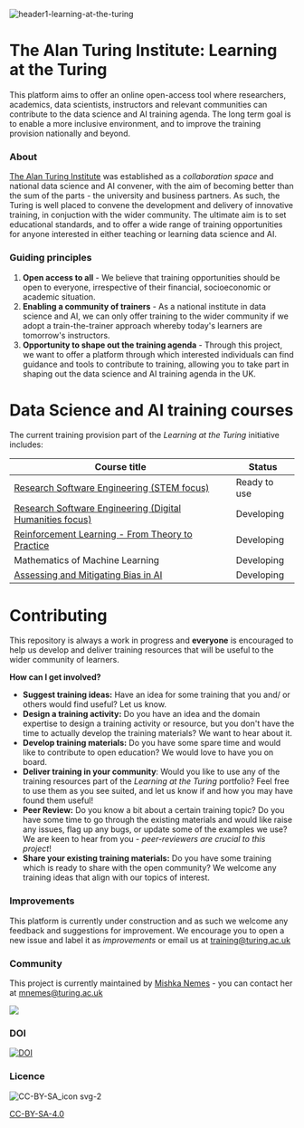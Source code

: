 ![header1-learning-at-the-turing](https://user-images.githubusercontent.com/39628884/118189625-ed29b080-b439-11eb-9daf-45c1c18f18ca.png)

#  The Alan Turing Institute: Learning at the Turing 


This platform aims to offer an online open-access tool where researchers, academics, data scientists, instructors and relevant communities can contribute to the  data science and AI training agenda. The long term goal is to enable a more inclusive environment, and to improve the training provision nationally and beyond.

### About

[The Alan Turing Institute](https://www.turing.ac.uk) was established as a *collaboration space* and national data science and AI convener, with the aim of becoming better than the sum of the parts - the university and business partners. As such, the Turing is well placed to convene the development and delivery of innovative training, in conjuction with the wider community. The ultimate aim is to set educational standards, and to offer a wide range of training opportunities for anyone interested in either teaching or learning data science and AI.

### Guiding principles

1. **Open access to all** - We believe that training opportunities should be open to everyone, irrespective of their financial, socioeconomic or academic situation. 
2. **Enabling a community of trainers** - As a national institute in data science and AI, we can only offer training to the wider community if we adopt a train-the-trainer approach whereby today's learners are tomorrow's instructors. 
3. **Opportunity to shape out the training agenda** - Through this project, we want to offer a platform through which interested individuals can find guidance and tools to contribute to training, allowing you to take part in shaping out the data science and AI training agenda in the UK.


# Data Science and AI training courses 

The current training provision part of the *Learning at the Turing* initiative includes: 

| Course title | Status | 
|--------------|--------|
| [Research Software Engineering (STEM focus)](https://alan-turing-institute.github.io/rsd-engineeringcourse/) | Ready to use |
| [Research Software Engineering (Digital Humanities focus)](https://github.com/alan-turing-institute/DH-RSE-Summer-School) | Developing |
| [Reinforcement Learning - From Theory to Practice](https://github.com/alan-turing-institute/T02-reinforcement-learning) | Developing |
| Mathematics of Machine Learning | Developing |
| [Assessing and Mitigating Bias in AI](https://github.com/alan-turing-institute/T01-bias-in-AI) | Developing |

# Contributing

This repository is always a work in progress and **everyone** is encouraged to help us develop and deliver training resources that will be useful to the wider community of learners.

**How can I get involved?**

- **Suggest training ideas:** Have an idea for some training that you and/ or others would find useful? Let us know.
- **Design a training activity:** Do you have an idea and the domain expertise to design a training activity or resource, but you don't have the time to actually develop the training materials? We want to hear about it.
- **Develop training materials:** Do you have some spare time and would like to contribute to open education? We would love to have you on board.
- **Deliver training in your community**: Would you like to use any of the training resources part of the *Learning at the Turing* portfolio? Feel free to use them as you see suited, and let us know if and how you may have found them useful!
- **Peer Review:** Do you know a bit about a certain training topic? Do you have some time to go through the existing materials and would like raise any issues, flag up any bugs, or update some of the examples we use? We are keen to hear from you - *peer-reviewers are crucial to this project*!
- **Share your existing training materials:** Do you have some training which is ready to share with the open community? We welcome any training ideas that align with our topics of interest.

### Improvements

This platform is currently under construction and as such we welcome any feedback and suggestions for improvement. We encourage you to open a new issue and label it as *improvements* or email us at training@turing.ac.uk

### Community

This project is currently maintained by [Mishka Nemes](https://github.com/mishkanemes) - you can contact her at mnemes@turing.ac.uk

<a href = "https://github.com/mishkanemes/learning-at-the-turing/">
  <img src = "https://contrib.rocks/image?repo = mishkanemes/learning-at-the-turing"/>
</a>

### DOI

[![DOI](https://zenodo.org/badge/347910640.svg)](https://zenodo.org/badge/latestdoi/347910640)


### Licence

![CC-BY-SA_icon svg-2](https://user-images.githubusercontent.com/39628884/117810853-cb70d380-b257-11eb-9e3f-02408b832c26.png)


[CC-BY-SA-4.0](https://creativecommons.org/licenses/by-sa/4.0/legalcode)


